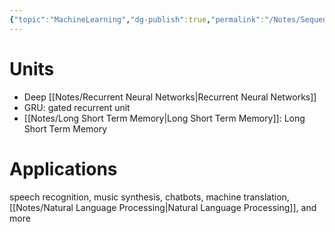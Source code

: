 ```yaml
---
{"topic":"MachineLearning","dg-publish":true,"permalink":"/Notes/Sequence Models in ML/","dgPassFrontmatter":true,"noteIcon":""}
---
```


# Units
- Deep [[Notes/Recurrent Neural Networks\|Recurrent Neural Networks]]
- GRU: gated recurrent unit
- [[Notes/Long Short Term Memory\|Long Short Term Memory]]: Long Short Term Memory

# Applications
 speech recognition, music synthesis, chatbots, machine translation, [[Notes/Natural Language Processing\|Natural Language Processing]], and more